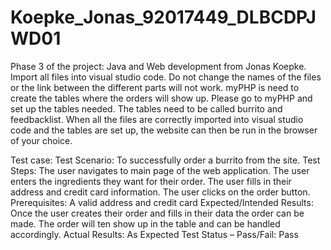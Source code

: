 # Koepke_Jonas_92017449_DLBCDPJWD01
Phase 3 of the project: Java and Web development from Jonas Koepke.
Import all files into visual studio code.
Do not change the names of the files or the link between the different parts will not work.
myPHP is need to create the tables where the orders will show up.
Please go to myPHP and set up the tables needed.
The tables need to be called burrito and feedbacklist.
When all the files are correctly imported into visual studio code and the tables are set up, the website can then be run in the browser of your choice.


Test case:
Test Scenario: To successfully order a burrito from the site.
Test Steps:
The user navigates to main page of the web application.
The user enters the ingredients they want for their order.
The user fills in their address and credit card information.
The user clicks on the order button.
Prerequisites: A valid address and credit card
Expected/Intended Results: Once the user creates their order and fills in their data the order can be made. The order will ten show up in the table and can be handled accordingly.
Actual Results: As Expected
Test Status – Pass/Fail: Pass
